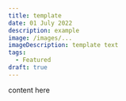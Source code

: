 ```yaml
---
title: template
date: 01 July 2022
description: example
image: /images/...
imageDescription: template text
tags:
  - Featured
draft: true
---
```


content here